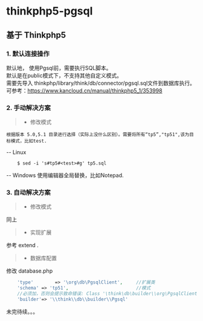 # thinkphp5-pgsql

## 基于 Thinkphp5

### 1. 默认连接操作
默认地， 使用Pgsql前，需要执行SQL脚本。   
默认是在public模式下，不支持其他自定义模式。  
需要先导入 thinkphp/library/think/db/connector/pgsql.sql文件到数据库执行。 
可参考：https://www.kancloud.cn/manual/thinkphp5_1/353998

### 2. 手动解决方案

> * 修改模式

    根据版本 5.0,5.1 目录进行选择（实际上没什么区别）。需要将所有“tp5”,"tp51",该为目标模式，比如test. 
-- Linux 
```shell
	$ sed -i 's#tp5#<test>#g' tp5.sql 
```
-- Windows 
    使用编辑器全局替换，比如Notepad.



### 3. 自动解决方案
	
> * 修改模式
  
  同上
> * 实现扩展

参考 extend .
> * 数据库配置

修改 database.php
```php 
	'type'        => '\org\db\PgsqlClient',		//扩展类
	'schema' => 'tp51',							//模式
	//必须加，否则会提示致命错误: Class '\think\db\builder\\org\PgsqlClient' not found
	'builder'=> '\\think\\db\\builder\\Pgsql'   
```


未完待续。。。

	
